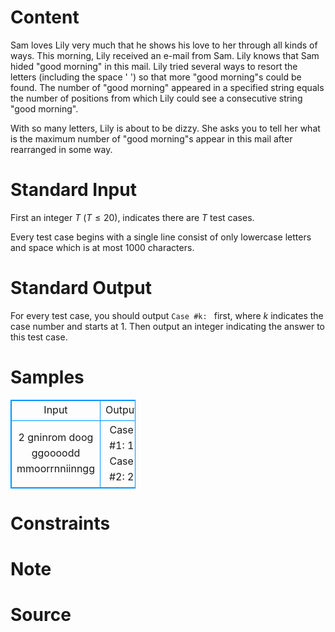 
# Content

Sam loves Lily very much that he shows his love to her through all kinds of ways. This morning, Lily received an e-mail from Sam. Lily knows that Sam hided "good morning" in this mail. Lily tried several ways to resort the letters (including the space ' ') so that more "good morning"s could be found. The number of "good morning" appeared in a specified string equals the number of positions from which Lily could see a consecutive string "good morning". 

With so many letters, Lily is about to be dizzy. She asks you to tell her what is the maximum number of "good morning"s appear in this mail after rearranged in some way.

# Standard Input

First an integer $T$ ($T \leq 20$), indicates there are $T$ test cases.

Every test case begins with a single line consist of only lowercase letters and space which is at most $1000$ characters.

# Standard Output

For every test case, you should output `Case #k: ` first, where $k$ indicates the case number and starts at $1$. Then output an integer indicating the answer to this test case.

# Samples

<style>
        table,table tr th, table tr td { border:1px solid #0094ff; }
        table { width: 200px; min-height: 25px; line-height: 25px; text-align: center; border-collapse: collapse;}   
    </style>
<table>
	<tr>
		<td>Input</td>
		<td>Output</td>
	</tr>
<tr><td>2
gninrom doog
ggoooodd  mmoorrnniinngg</td><td>Case #1: 1
Case #2: 2</td></tr></table>


# Constraints



# Note



# Source


